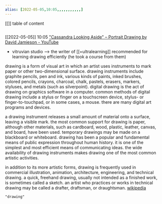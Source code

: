 ```yaml
---
alias: [2022-05-05,10:05,,,,,,,,,,,]
---
```

[[]]
table of content
```toc
```

[[2022-05-05]] 10:05 ["Cassandra Looking Aside" – Portrait Drawing by David Jamieson - YouTube](https://www.youtube.com/watch?v=FC0pr9fOf1U)
- vitruvian studio --> the writer of [[=ultralearning]] recommended for learning drawing efficiently (he took a course from them)

drawing is a form of visual art in which an artist uses instruments to mark paper or other two-dimensional surface. drawing instruments include graphite pencils, pen and ink, various kinds of paints, inked brushes, colored pencils, crayons, charcoal, chalk, pastels, erasers, markers, styluses, and metals (such as silverpoint). digital drawing is the act of drawing on graphics software in a computer. common methods of digital drawing include a stylus or finger on a touchscreen device, stylus- or finger-to-touchpad, or in some cases, a mouse. there are many digital art programs and devices.

a drawing instrument releases a small amount of material onto a surface, leaving a visible mark. the most common support for drawing is paper, although other materials, such as cardboard, wood, plastic, leather, canvas, and board, have been used. temporary drawings may be made on a blackboard or whiteboard. drawing has been a popular and fundamental means of public expression throughout human history. it is one of the simplest and most efficient means of communicating ideas. the wide availability of drawing instruments makes drawing one of the most common artistic activities.

in addition to its more artistic forms, drawing is frequently used in commercial illustration, animation, architecture, engineering, and technical drawing. a quick, freehand drawing, usually not intended as a finished work, is sometimes called a sketch. an artist who practices or works in technical drawing may be called a drafter, draftsman, or draughtsman.
[wikipedia](https://en.wikipedia.org/wiki/drawing)
```query
"drawing"
```
